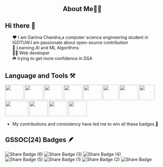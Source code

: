 <h2 style="text-align:center;"> About Me👩‍🎓</h2>

## Hi there 👋
<ul style='list-style-type:none;'>
<li>❤️ I am Garima Chandra,a computer science engineering student in IGDTUW.I am passionate about open-source contribution</li>
<li>🦈 Learning AI and ML Algorithms</li>
<li>👨‍💻 Web developer</li>
<li>☘️ trying to get more confidence in DSA</li>
</ul>

## Language and Tools ⚒️
<div>
<img src="https://dev.java/assets/images/java-logo-vert-blk.png" width="60px" height="50px" />
  <img src="https://www.numuki.com/images/category/html5.jpg" width="60px" height="50px" />
  <img src="https://wisetrolley.com/wp-content/uploads/2023/03/CSS-T-shirt-Black-2.jpg" width="60px" height="50px" />
  <img src="https://encrypted-tbn0.gstatic.com/images?q=tbn:ANd9GcS82cHZ4TQ-b97tuC7Z4QF0ueNj7juqkPbXxA&s" width="60px" height="50px" />
  <img src="https://ih1.redbubble.net/image.1075465556.1060/flat,750x,075,f-pad,750x1000,f8f8f8.u4.jpg" width="60px" height="50px" />

  <img src="https://encrypted-tbn0.gstatic.com/images?q=tbn:ANd9GcRXsfKOXzC1yDp3a9n40HqBBRVPOFgDA3ZWXQskkF1e91ph0_RiXfyK4QMAuWAgVRGXJG8&usqp=CAU" width="50px" height="50px" />
 <img src="https://encrypted-tbn0.gstatic.com/images?q=tbn:ANd9GcSmrwEWR7-l16s1F3cboxKFejFnZA9D1fxryw&s" width="60px" height="50px" />
 <img src="https://cdn.iconscout.com/icon/free/png-256/free-react-1-282599.png" width="50px" height="50px"/>
 <img src="https://w0.peakpx.com/wallpaper/29/249/HD-wallpaper-python-logo-computer-lock-locked-phone-programming-thumbnail.jpg" width="75px" height="50px"/> 
<img src="https://encrypted-tbn0.gstatic.com/images?q=tbn:ANd9GcQR4AKoWxVGaV_AQ9cHthVE8OXvqG-v6Iw87g&s" width="60px" height="50px"/> 
<img src="https://encrypted-tbn0.gstatic.com/images?q=tbn:ANd9GcRyXvzJib8clmr-0OhQgf-bd4CAyj_NUdWj3A&s" width="60px" height="50px"/> 
  <img src="https://encrypted-tbn0.gstatic.com/images?q=tbn:ANd9GcSVHfyPipxLohFXrdM9ZGin63mP7Y0QXeK6Ow&s" width="60px" height="50px" />
</div>




- My contributions and consistency have led me to win all these badges.💪

## GSSOC(24) Badges 🪶            

![Share Badge (6)](https://github.com/user-attachments/assets/365e882e-592e-411e-b03a-68f5a31b5cc8)
![Share Badge (3)](https://github.com/user-attachments/assets/3c2e19ee-0eb0-4298-b3b4-199f41ff2794)
![Share Badge (4)](https://github.com/user-attachments/assets/1f69ce91-d908-4018-9565-b075787f653e)
![Share Badge (5)](https://github.com/user-attachments/assets/62062e73-78bb-49e6-b53e-2742b1f35c57)
![Share Badge (1)](https://github.com/user-attachments/assets/cfac35cb-6a27-422d-900c-181a7d768ebf)
![Share Badge (2)](https://github.com/user-attachments/assets/d244d460-a387-450f-bd9b-83cd660781b3)
![Share Badge](https://github.com/user-attachments/assets/7860dd45-7f92-4542-a4df-f8770a7eca52)





